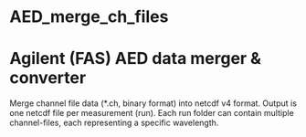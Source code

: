 # AED_merge_ch_files
# Agilent (FAS) AED data merger & converter
Merge channel file data (*.ch, binary format) into netcdf v4 format. Output is one netcdf file per measurement (run). Each run folder can contain multiple channel-files, each representing a specific wavelength.
